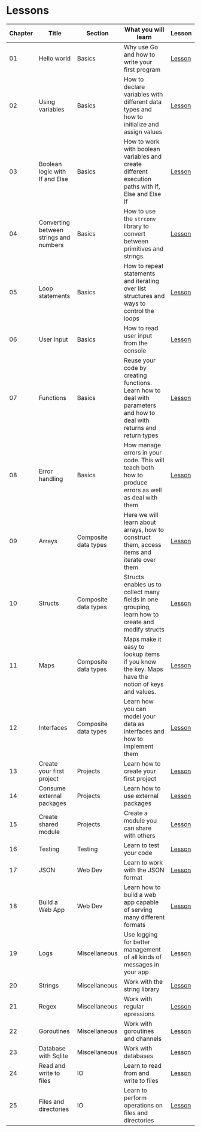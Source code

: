 # Lessons

| Chapter | Title | Section | What you will learn |  Lesson  
|--|--|--|--|--|
| 01 | Hello world | Basics | Why use Go and how to write your first program | [Lesson](/01-basics/01-hello/README.md) |
| 02 | Using variables | Basics | How to declare variables with different data types and how to initialize and assign values | [Lesson](/01-basics/02-variables/README.md)  |
| 03 | Boolean logic with If and Else | Basics | How to work with boolean variables and create different execution paths with If, Else and Else If | [Lesson](/01-basics/03-if-and-else/README.md)  |
| 04 | Converting between strings and numbers | Basics | How to use the `strconv` library to convert between primitives and strings. | [Lesson](/01-basics/04-conversions/README.md)  | 
| 05 | Loop statements | Basics |  How to repeat statements and iterating over list structures and ways to control the loops | [Lesson](/01-basics/05-loops/README.md)  |
| 06 | User input | Basics | How to read user input from the console | [Lesson](/01-basics/06-user-input/README.md)  |
| 07 | Functions | Basics | Reuse your code by creating functions. Learn how to deal with parameters and how to deal with returns and return types | [Lesson](/01-basics/07-functions/README.md)  |
| 08 | Error handling | Basics | How manage errors in your code. This will teach both how to produce errors as well as deal with them | [Lesson](/01-basics/08-error-handling/README.md)  |
| 09 | Arrays | Composite data types | Here we will learn about arrays, how to construct them, access items and iterate over them | [Lesson](/02-data-types/01-arrays/README.md)  | 
| 10 | Structs | Composite data types | Structs enables us to collect many fields in one grouping, learn how to create and modify structs | [Lesson](/02-data-types/02-structs%20/README.md)  |
| 11 | Maps | Composite data types | Maps make it easy to lookup items if you know the key. Maps have the notion of keys and values. | [Lesson](/02-data-types/03-maps/README.md)  | 
| 12 | Interfaces | Composite data types | Learn how you can model your data as interfaces and how to implement them | [Lesson](/02-data-types/04-interfaces/README.md)  |
| 13 | Create your first project  | Projects  | Learn how to create your first project | [Lesson](/03-projects/01-first-project/README.md)  |
| 14 | Consume external packages | Projects  | Learn how to use external packages | [Lesson](/03-projects/02-consume-external/README.md)  |
| 15 | Create shared module | Projects | Create a module you can share with others | [Lesson](/03-projects/03-create-shared-module/README.md)  |
| 16 | Testing | Testing | Learn to test your code | [Lesson](/03-projects/04-testing/README.md)  |  
| 17 | JSON | Web Dev | Learn to work with the JSON format | [Lesson](/04-webdev/01-json/README.md)  |
| 18 | Build a Web App | Web Dev | Learn how to build a web app capable of serving many different formats | [Lesson](/04-webdev/02-web-dev/README.md)  |
| 19 | Logs | Miscellaneous  | Use logging for better management of all kinds of messages in your app | [Lesson](/05-misc/01-logs/README.md)  |
| 20 | Strings | Miscellaneous | Work with the string library | [Lesson](/05-misc/02-strings/README.md)  |
| 21 | Regex | Miscellaneous | Work with regular epressions | [Lesson](/05-misc/03-regex/README.md)  |
| 22 | Goroutines  | Miscellaneous | Work with goroutines and channels | [Lesson](/05-misc/04-goroutines/README.md)  |
| 23 | Database with Sqlite  | Miscellaneous | Work with databases | [Lesson](/05-misc/05-sqlite/README.md)  |
| 24 | Read and write to files | IO | Learn to read from and write to files | [Lesson](/06-io/01-read-write-files/README.md)  |
| 25 | Files and directories  | IO | Learn to perform operations on files and directories | [Lesson](/06-io/02-file-directories/README.md)  |
